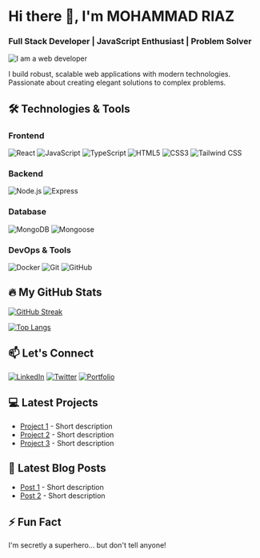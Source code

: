 # Hi there 👋, I'm MOHAMMAD RIAZ
### Full Stack Developer | JavaScript Enthusiast | Problem Solver

![I am a web developer](https://i.ibb.co.com/23xNzKgg/Black-Modern-Personal-Linked-In-Banner.png)

I build robust, scalable web applications with modern technologies. Passionate about creating elegant solutions to complex problems.

## 🛠️ Technologies & Tools

### Frontend
![React](https://img.shields.io/badge/-React-61DAFB?logo=react&logoColor=white&style=flat)
![JavaScript](https://img.shields.io/badge/-JavaScript-F7DF1E?logo=javascript&logoColor=black&style=flat)
![TypeScript](https://img.shields.io/badge/-TypeScript-3178C6?logo=typescript&logoColor=white&style=flat)
![HTML5](https://img.shields.io/badge/-HTML5-E34F26?logo=html5&logoColor=white&style=flat)
![CSS3](https://img.shields.io/badge/-CSS3-1572B6?logo=css3&logoColor=white&style=flat)
![Tailwind CSS](https://img.shields.io/badge/-Tailwind_CSS-38B2AC?logo=tailwind-css&logoColor=white&style=flat)

### Backend
![Node.js](https://img.shields.io/badge/-Node.js-339933?logo=node.js&logoColor=white&style=flat)
![Express](https://img.shields.io/badge/-Express-000000?logo=express&logoColor=white&style=flat)

### Database
![MongoDB](https://img.shields.io/badge/-MongoDB-47A248?logo=mongodb&logoColor=white&style=flat)
![Mongoose](https://img.shields.io/badge/-Mongoose-880000?logo=mongoose&logoColor=white&style=flat)

### DevOps & Tools
![Docker](https://img.shields.io/badge/-Docker-2496ED?logo=docker&logoColor=white&style=flat)
![Git](https://img.shields.io/badge/-Git-F05032?logo=git&logoColor=white&style=flat)
![GitHub](https://img.shields.io/badge/-GitHub-181717?logo=github&logoColor=white&style=flat)

## 🔥 My GitHub Stats

[![GitHub Streak](https://streak-stats.demolab.com?user=yourusername&theme=dark)](https://git.io/streak-stats)

[![Top Langs](https://github-readme-stats.vercel.app/api/top-langs/?username=yourusername&layout=compact&theme=vision-friendly-dark)](https://github.com/anuraghazra/github-readme-stats)

## 📫 Let's Connect
[![LinkedIn](https://img.shields.io/badge/-LinkedIn-0A66C2?logo=linkedin&logoColor=white&style=flat)](your-linkedin-url)
[![Twitter](https://img.shields.io/badge/-Twitter-1DA1F2?logo=twitter&logoColor=white&style=flat)](your-twitter-url)
[![Portfolio](https://img.shields.io/badge/-Portfolio-FF7139?logo=firefox&logoColor=white&style=flat)](your-portfolio-url)

## 💻 Latest Projects
- [Project 1](https://github.com/yourusername/project1) - Short description
- [Project 2](https://github.com/yourusername/project2) - Short description
- [Project 3](https://github.com/yourusername/project3) - Short description

## 📝 Latest Blog Posts
- [Post 1](your-blog-url) - Short description
- [Post 2](your-blog-url) - Short description

## ⚡ Fun Fact
I'm secretly a superhero... but don't tell anyone!
